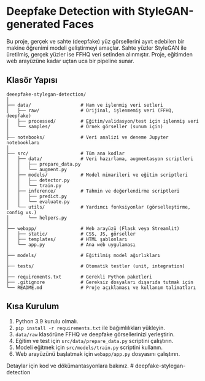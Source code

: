 # Deepfake Detection with StyleGAN-generated Faces

Bu proje, gerçek ve sahte (deepfake) yüz görsellerini ayırt edebilen bir makine öğrenimi modeli geliştirmeyi amaçlar. Sahte yüzler StyleGAN ile üretilmiş, gerçek yüzler ise FFHQ veri setinden alınmıştır. Proje, eğitimden web arayüzüne kadar uçtan uca bir pipeline sunar.

## Klasör Yapısı

```
deeepfake-stylegan-detection/
│
├── data/                  # Ham ve işlenmiş veri setleri
│   ├── raw/               # Orijinal, işlenmemiş veri (FFHQ, deepfake)
│   ├── processed/         # Eğitim/validasyon/test için işlenmiş veri
│   └── samples/           # Örnek görseller (sunum için)
│
├── notebooks/             # Veri analizi ve deneme Jupyter notebookları
│
├── src/                   # Tüm ana kodlar
│   ├── data/              # Veri hazırlama, augmentasyon scriptleri
│   │   ├── prepare_data.py
│   │   └── augment.py
│   ├── models/            # Model mimarileri ve eğitim scriptleri
│   │   ├── detector.py
│   │   └── train.py
│   ├── inference/         # Tahmin ve değerlendirme scriptleri
│   │   ├── predict.py
│   │   └── evaluate.py
│   └── utils/             # Yardımcı fonksiyonlar (görselleştirme, config vs.)
│       └── helpers.py
│
├── webapp/                # Web arayüzü (Flask veya Streamlit)
│   ├── static/            # CSS, JS, görseller
│   ├── templates/         # HTML şablonları
│   └── app.py             # Ana web uygulaması
│
├── models/                # Eğitilmiş model ağırlıkları
│
├── tests/                 # Otomatik testler (unit, integration)
│
├── requirements.txt       # Gerekli Python paketleri
├── .gitignore             # Gereksiz dosyaları dışarıda tutmak için
└── README.md              # Proje açıklaması ve kullanım talimatları
```

## Kısa Kurulum

1. Python 3.9 kurulu olmalı.
2. `pip install -r requirements.txt` ile bağımlılıkları yükleyin.
3. `data/raw` klasörüne FFHQ ve deepfake görsellerinizi yerleştirin.
4. Eğitim ve test için `src/data/prepare_data.py` scriptini çalıştırın.
5. Modeli eğitmek için `src/models/train.py` scriptini kullanın.
6. Web arayüzünü başlatmak için `webapp/app.py` dosyasını çalıştırın.

Detaylar için kod ve dökümantasyonlara bakınız. #   d e e p f a k e - s t y l e g a n - d e t e c t i o n  
 